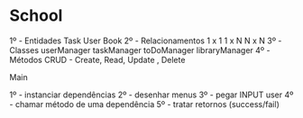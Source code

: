 # School
1º - Entidades
Task
User
Book
2º - Relacionamentos
1 x 1
1 x N
N x N
3º - Classes
userManager
taskManager
toDoManager
libraryManager
4º - Métodos
CRUD - Create, Read,  Update , Delete

Main

1º - instanciar dependências
2º - desenhar menus
3º - pegar INPUT user
4º - chamar método de uma dependência
5º - tratar retornos (success/fail)
